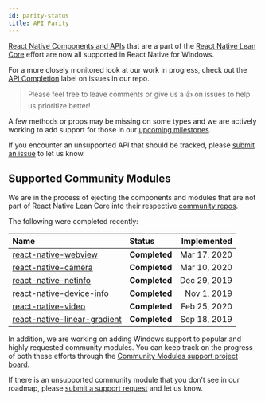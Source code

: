 ```yaml
---
id: parity-status
title: API Parity
---
```


[React Native Components and APIs](https://reactnative.dev/docs/components-and-apis) that are a part of the [React Native Lean Core](https://github.com/facebook/react-native/issues/23313) effort are now all supported in React Native for Windows.

For a more closely monitored look at our work in progress, check out the [API Completion](https://github.com/microsoft/react-native-windows/labels/API%20Completion) label on issues in our repo.

> Please feel free to leave comments or give us a 👍 on issues to help us prioritize better!

A few methods or props may be missing on some types and we are actively working to add support for those in our [upcoming milestones](https://github.com/microsoft/react-native-windows/milestones).

If you encounter an unsupported API that should be tracked, please [submit an issue](https://github.com/microsoft/react-native-windows/issues/new/choose) to let us know.

## Supported Community Modules
We are in the process of ejecting the components and modules that are not part of React Native Lean Core into their respective [community repos](https://github.com/react-native-community).

The following were completed recently:

| Name | Status | Implemented |
|:-|:-|-:|
| <ins>[react-native-webview](https://www.github.com/react-native-community/react-native-webview)</ins> | **Completed** |Mar 17, 2020 |
| <ins>[react-native-camera](https://www.github.com/react-native-community/react-native-camera)</ins> | **Completed** |Mar 10, 2020 |
| <ins>[react-native-netinfo](https://www.github.com/react-native-community/react-native-netinfo)</ins> | **Completed** |Dec 29, 2019 |
| <ins>[react-native-device-info](https://www.github.com/react-native-community/react-native-device-info)</ins> | **Completed** |Nov 1, 2019 |
| <ins>[react-native-video](https://www.github.com/react-native-community/react-native-video)</ins> | **Completed** |Feb 25, 2020 |
| <ins>[react-native-linear-gradient](https://www.github.com/react-native-community/react-native-linear-gradient)</ins> | **Completed** |Sep 18, 2019 |

In addition, we are working on adding Windows support to popular and highly requested community modules. You can keep track on the progress of both these efforts through the [Community Modules support project board](https://github.com/microsoft/react-native-windows/projects/23).

If there is an unsupported community module that you don’t see in our roadmap, please [submit a support request](https://github.com/microsoft/react-native-windows/issues/new/choose) and let us know.
